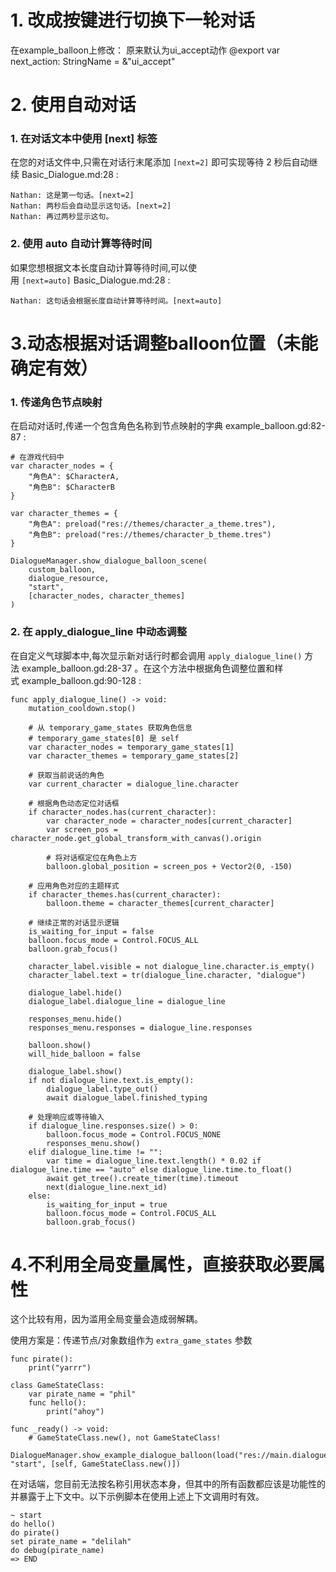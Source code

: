 # 1. 改成按键进行切换下一轮对话

在example_balloon上修改：
原来默认为ui_accept动作
@export var next_action: StringName = &"ui_accept"

# 2. 使用自动对话

### 1. 在对话文本中使用 [next] 标签

在您的对话文件中,只需在对话行末尾添加 `[next=2]` 即可实现等待 2 秒后自动继续 Basic_Dialogue.md:28 :

```
Nathan: 这是第一句话。[next=2]  
Nathan: 两秒后会自动显示这句话。[next=2]  
Nathan: 再过两秒显示这句。  
```

### 2. 使用 auto 自动计算等待时间

如果您想根据文本长度自动计算等待时间,可以使用 `[next=auto]` Basic_Dialogue.md:28 :

```
Nathan: 这句话会根据长度自动计算等待时间。[next=auto]  
```


# 3.动态根据对话调整balloon位置（未能确定有效）

### 1. 传递角色节点映射

在启动对话时,传递一个包含角色名称到节点映射的字典 example_balloon.gd:82-87 :

```GDScript
# 在游戏代码中  
var character_nodes = {  
    "角色A": $CharacterA,  
    "角色B": $CharacterB  
}  
  
var character_themes = {  
    "角色A": preload("res://themes/character_a_theme.tres"),  
    "角色B": preload("res://themes/character_b_theme.tres")  
}  
  
DialogueManager.show_dialogue_balloon_scene(  
    custom_balloon,  
    dialogue_resource,  
    "start",  
    [character_nodes, character_themes]  
)
```

### 2. 在 apply_dialogue_line 中动态调整

在自定义气球脚本中,每次显示新对话行时都会调用 `apply_dialogue_line()` 方法 example_balloon.gd:28-37 。在这个方法中根据角色调整位置和样式 example_balloon.gd:90-128 :

```GDScript
func apply_dialogue_line() -> void:  
    mutation_cooldown.stop()  
      
    # 从 temporary_game_states 获取角色信息  
    # temporary_game_states[0] 是 self  
    var character_nodes = temporary_game_states[1]  
    var character_themes = temporary_game_states[2]  
      
    # 获取当前说话的角色  
    var current_character = dialogue_line.character  
      
    # 根据角色动态定位对话框  
    if character_nodes.has(current_character):  
        var character_node = character_nodes[current_character]  
        var screen_pos = character_node.get_global_transform_with_canvas().origin  
          
        # 将对话框定位在角色上方  
        balloon.global_position = screen_pos + Vector2(0, -150)  
      
    # 应用角色对应的主题样式  
    if character_themes.has(current_character):  
        balloon.theme = character_themes[current_character]  
      
    # 继续正常的对话显示逻辑  
    is_waiting_for_input = false  
    balloon.focus_mode = Control.FOCUS_ALL  
    balloon.grab_focus()  
      
    character_label.visible = not dialogue_line.character.is_empty()  
    character_label.text = tr(dialogue_line.character, "dialogue")  
      
    dialogue_label.hide()  
    dialogue_label.dialogue_line = dialogue_line  
      
    responses_menu.hide()  
    responses_menu.responses = dialogue_line.responses  
      
    balloon.show()  
    will_hide_balloon = false  
      
    dialogue_label.show()  
    if not dialogue_line.text.is_empty():  
        dialogue_label.type_out()  
        await dialogue_label.finished_typing  
      
    # 处理响应或等待输入  
    if dialogue_line.responses.size() > 0:  
        balloon.focus_mode = Control.FOCUS_NONE  
        responses_menu.show()  
    elif dialogue_line.time != "":  
        var time = dialogue_line.text.length() * 0.02 if dialogue_line.time == "auto" else dialogue_line.time.to_float()  
        await get_tree().create_timer(time).timeout  
        next(dialogue_line.next_id)  
    else:  
        is_waiting_for_input = true  
        balloon.focus_mode = Control.FOCUS_ALL  
        balloon.grab_focus()
```

# 4.不利用全局变量属性，直接获取必要属性

这个比较有用，因为滥用全局变量会造成弱解耦。

使用方案是：传递节点/对象数组作为 `extra_game_states` 参数
```GDScript
func pirate():
    print("yarrr")

class GameStateClass:
    var pirate_name = "phil"
    func hello():
        print("ahoy")

func _ready() -> void:
    # GameStateClass.new(), not GameStateClass!
    DialogueManager.show_example_dialogue_balloon(load("res://main.dialogue"), "start", [self, GameStateClass.new()]) 
```

在对话端，您目前无法按名称引用状态本身，但其中的所有函数都应该是功能性的并暴露于上下文中。以下示例脚本在使用上述上下文调用时有效。

```
~ start
do hello()
do pirate()
set pirate_name = "delilah"
do debug(pirate_name)
=> END
```